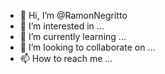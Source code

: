 - 👋 Hi, I’m @RamonNegritto
- 👀 I’m interested in ...
- 🌱 I’m currently learning ...
- 💞️ I’m looking to collaborate on ...
- 📫 How to reach me ...

<!---
RamonNegritto/RamonNegritto is a ✨ special ✨ repository because its `README.md` (this file) appears on your GitHub profile.
You can click the Preview link to take a look at your changes.
--->
